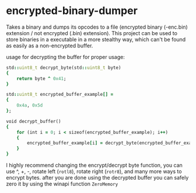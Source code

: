 # encrypted-binary-dumper
Takes a binary and dumps its opcodes to a file (encrypted binary (-enc.bin) extension / not encrypted (.bin) extension).
This project can be used to store binaries in a executable in a more stealthy way, which can't be found as easily as a non-encrypted buffer.

usage for decrypting the buffer for proper usage:
```ruby
std::uint8_t decrypt_byte(std::uint8_t byte)
{
	return byte ^ 0x41;
}

std::uint8_t encrypted_buffer_example[] =
{
	0x4a, 0x5d
};

void decrypt_buffer()
{
	for (int i = 0; i < sizeof(encrypted_buffer_example); i++)
	{
		encrypted_buffer_example[i] = decrypt_byte(encrypted_buffer_example[i]);
	}
}
```
I highly recommend changing the encrypt/decrypt byte function, you can use ^, +, -, rotate left (```rotl8```), rotate right (```rotr8```), and many more ways to encrypt bytes.
after you are done using the decrypted buffer you can safely zero it by using the winapi function ```ZeroMemory```
